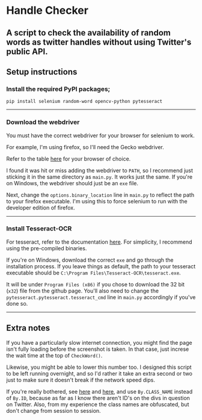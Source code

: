 # Handle Checker
## A script to check the availability of random words as twitter handles without using Twitter's public API.


## Setup instructions
### Install the required PyPI packages;
`pip install selenium random-word opencv-python pytesseract`

---

### Download the webdriver

You must have the correct webdriver for your browser for selenium to work.

For example, I'm using firefox, so I'll need the Gecko webdriver.

Refer to the table [here](https://selenium-python.readthedocs.io/installation.html#drivers) for your browser of choice.

I found it was hit or miss adding the webdriver to `PATH`, so I recommend just sticking it in the same directory as `main.py`. It works just the same.
If you're on Windows, the webdriver should just be an `exe` file.

Next, change the `options.binary_location` line in `main.py` to reflect the path to your firefox executable. I'm using this to force selenium to run with the developer edition of firefox.

---

### Install Tesseract-OCR

For tesseract, refer to the documentation [here](https://tesseract-ocr.github.io/tessdoc/#binaries). For simplicity, I recommend using the pre-compiled binaries.

If you're on Windows, download the correct `exe` and go through the installation process. If you leave things as default, the path to your tesseract executable should be `C:\Program Files\Tesseract-OCR\tesseract.exe`.

It will be under `Program Files (x86)` if you chose to download the 32 bit (`x32`) file from the github page.
You'll also need to change the `pytesseract.pytesseract.tesseract_cmd` line in `main.py` accordingly if you've done so.

---

## Extra notes
If you have a particularly slow internet connection, you might find the page isn't fully loading before the screenshot is taken. In that case, just increse the wait time at the top of `CheckWord()`.

Likewise, you might be able to lower this number too. I designed this script to be left running overnight, and so I'd rather it take an extra second or two just to make sure it doesn't break if the network speed dips.

If you're really bothered, see [here](https://stackoverflow.com/a/26567563) and [here](https://selenium-python.readthedocs.io/waits.html), and use `By.CLASS_NAME` instead of `By.ID`, because as far as I know there aren't ID's on the divs in question on Twitter. Also, from my experience the class names are obfuscated, but don't change from session to session.

